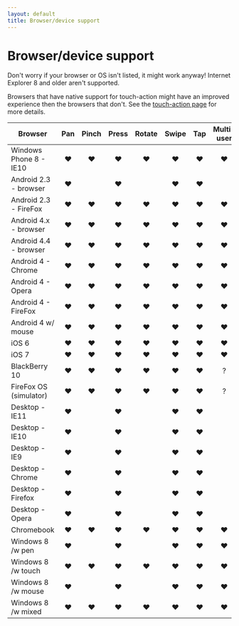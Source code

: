 ```yaml
---
layout: default
title: Browser/device support
---
```


# Browser/device support
Don't worry if your browser or OS isn't listed, it might work anyway!
Internet Explorer 8 and older aren't supported.

Browsers that have native support for touch-action might have an improved experience then the browsers that
don't. See the [touch-action page](/touch-action) for more details.

| Browser                    | Pan | Pinch | Press | Rotate | Swipe | Tap | Multi-user | Touch-action |
|----------------------------|:---:|:-----:|:-----:|:------:|:-----:|:---:|:----------:|:-------------------:| 
| Windows Phone 8 - IE10        | ♥ | ♥ | ♥ | ♥ | ♥ | ♥ | ♥ | ♥ |
| Android 2.3 - browser         | ♥ |   | ♥ |   | ♥ | ♥ |   |   |
| Android 2.3 - FireFox         | ♥ | ♥ | ♥ | ♥ | ♥ | ♥ | ♥ |   |
| Android 4.x - browser         | ♥ | ♥ | ♥ | ♥ | ♥ | ♥ | ♥ |   |
| Android 4.4 - browser         | ♥ | ♥ | ♥ | ♥ | ♥ | ♥ | ♥ | ♥ |
| Android 4 - Chrome            | ♥ | ♥ | ♥ | ♥ | ♥ | ♥ | ♥ | ♥ |
| Android 4 - Opera             | ♥ | ♥ | ♥ | ♥ | ♥ | ♥ | ♥ | ? |
| Android 4 - FireFox           | ♥ | ♥ | ♥ | ♥ | ♥ | ♥ | ♥ |   |
| Android 4 w/ mouse            | ♥ | ♥ | ♥ | ♥ | ♥ | ♥ | ♥ | n/a |
| iOS 6                         | ♥ | ♥ | ♥ | ♥ | ♥ | ♥ | ♥ |   |
| iOS 7                         | ♥ | ♥ | ♥ | ♥ | ♥ | ♥ | ♥ |   |
| BlackBerry 10                 | ♥ | ♥ | ♥ | ♥ | ♥ | ♥ | ? | ? |
| FireFox OS (simulator)        | ♥ | ♥ | ♥ | ♥ | ♥ | ♥ | ? | ? |
| Desktop - IE11                | ♥ |   | ♥ |   | ♥ | ♥ |   | ♥ |
| Desktop - IE10                | ♥ |   | ♥ |   | ♥ | ♥ |   | ♥ |
| Desktop - IE9                 | ♥ |   | ♥ |   | ♥ | ♥ |   |   |
| Desktop - Chrome              | ♥ |   | ♥ |   | ♥ | ♥ |   | ♥ |
| Desktop - Firefox             | ♥ |   | ♥ |   | ♥ | ♥ |   |   |
| Desktop - Opera               | ♥ |   | ♥ |   | ♥ | ♥ |   | ? |
| Chromebook                    | ♥ | ♥ | ♥ | ♥ | ♥ | ♥ | ♥ | ? |
| Windows 8 /w pen              | ♥ |   | ♥ |   | ♥ | ♥ | ♥ | n/a |
| Windows 8 /w touch            | ♥ | ♥ | ♥ | ♥ | ♥ | ♥ | ♥ | n/a |
| Windows 8 /w mouse            | ♥ |   | ♥ |   | ♥ | ♥ | ♥ | n/a |
| Windows 8 /w mixed            | ♥ | ♥ | ♥ | ♥ | ♥ | ♥ | ♥ | n/a |

